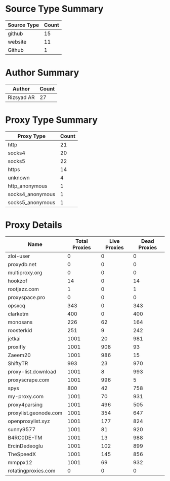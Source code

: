 # Source Type Summary

| Source Type | Count |
|-------------|-------|
| github | 15 |
| website | 11 |
| Github | 1 |


# Author Summary

| Author | Count |
|--------|-------|
| Rizsyad AR | 27 |


# Proxy Type Summary

| Proxy Type | Count |
|------------|-------|
| http | 21 |
| socks4 | 20 |
| socks5 | 22 |
| https | 14 |
| unknown | 4 |
| http_anonymous | 1 |
| socks4_anonymous | 1 |
| socks5_anonymous | 1 |


# Proxy Details

| Name | Total Proxies | Live Proxies | Dead Proxies |
|------|---------------|--------------|---------------|
| zloi-user | 0 | 0 | 0 |
| proxydb.net | 0 | 0 | 0 |
| multiproxy.org | 0 | 0 | 0 |
| hookzof | 14 | 0 | 14 |
| rootjazz.com | 1 | 0 | 1 |
| proxyspace.pro | 0 | 0 | 0 |
| opsxcq | 343 | 0 | 343 |
| clarketm | 400 | 0 | 400 |
| monosans | 226 | 62 | 164 |
| roosterkid | 251 | 9 | 242 |
| jetkai | 1001 | 20 | 981 |
| proxifly | 1001 | 908 | 93 |
| Zaeem20 | 1001 | 986 | 15 |
| ShiftyTR | 993 | 23 | 970 |
| proxy-list.download | 1001 | 8 | 993 |
| proxyscrape.com | 1001 | 996 | 5 |
| spys | 800 | 42 | 758 |
| my-proxy.com | 1001 | 70 | 931 |
| proxy4parsing | 1001 | 496 | 505 |
| proxylist.geonode.com | 1001 | 354 | 647 |
| openproxylist.xyz | 1001 | 177 | 824 |
| sunny9577 | 1001 | 81 | 920 |
| B4RC0DE-TM | 1001 | 13 | 988 |
| ErcinDedeoglu | 1001 | 102 | 899 |
| TheSpeedX | 1001 | 145 | 856 |
| mmppx12 | 1001 | 69 | 932 |
| rotatingproxies.com | 0 | 0 | 0 |
